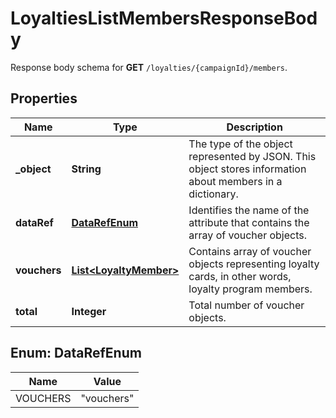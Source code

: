 

# LoyaltiesListMembersResponseBody

Response body schema for **GET** `/loyalties/{campaignId}/members`.

## Properties

| Name | Type | Description |
|------------ | ------------- | ------------- |
|**_object** | **String** | The type of the object represented by JSON. This object stores information about members in a dictionary. |
|**dataRef** | [**DataRefEnum**](#DataRefEnum) | Identifies the name of the attribute that contains the array of voucher objects. |
|**vouchers** | [**List&lt;LoyaltyMember&gt;**](LoyaltyMember.md) | Contains array of voucher objects representing loyalty cards, in other words, loyalty program members. |
|**total** | **Integer** | Total number of voucher objects. |



## Enum: DataRefEnum

| Name | Value |
|---- | -----|
| VOUCHERS | &quot;vouchers&quot; |



